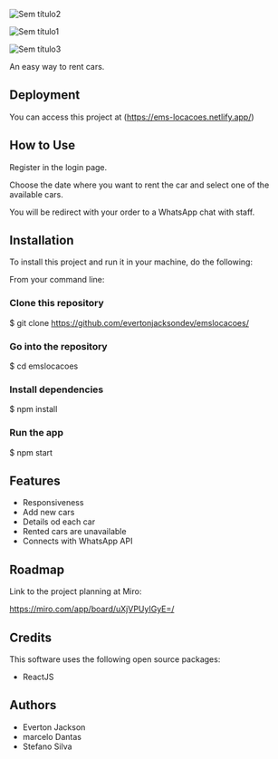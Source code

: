 ![Sem título2](https://user-images.githubusercontent.com/102061145/195985729-2304d81e-97b0-471e-ad71-664bb5893e27.png)


![Sem título1](https://user-images.githubusercontent.com/102061145/195985688-2eeadbf6-15ec-47ba-8344-49c736c4724b.png)

![Sem título3](https://user-images.githubusercontent.com/102061145/195985802-bec68dc5-fc21-487c-a538-a263e73644c3.png)

An easy way to rent cars.




## Deployment

You can access this project at (https://ems-locacoes.netlify.app/)




## How to Use
Register in the login page.

Choose the date where you want to rent the car and select one of the available cars.

You will be redirect with your order to a WhatsApp chat with staff.




## Installation

To install this project and run it in your machine, do the following:

From your command line:

### Clone this repository
$ git clone https://github.com/evertonjacksondev/emslocacoes/

### Go into the repository
$ cd emslocacoes

### Install dependencies
$ npm install

### Run the app
$ npm start


    
## Features

- Responsiveness
- Add new cars
- Details od each car
- Rented cars are unavailable
- Connects with WhatsApp API



## Roadmap

Link to the project planning at Miro:

https://miro.com/app/board/uXjVPUyIGyE=/



## Credits
This software uses the following open source packages:

- ReactJS



## Authors


- Everton Jackson
- marcelo Dantas
- Stefano Silva
